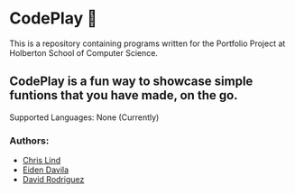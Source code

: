 # CodePlay :robot:

This is a repository containing programs written for the Portfolio Project at Holberton School of Computer Science.

## CodePlay is a fun way to showcase simple funtions that you have made, on the go.
Supported Languages: None (Currently)

### Authors:
- [Chris Lind](https://github.com/ChrissLind)
- [Eiden Davila](https://github.com/EGabriel-bot)
- [David Rodriguez](https://github.com/DavidDaniel1996)
